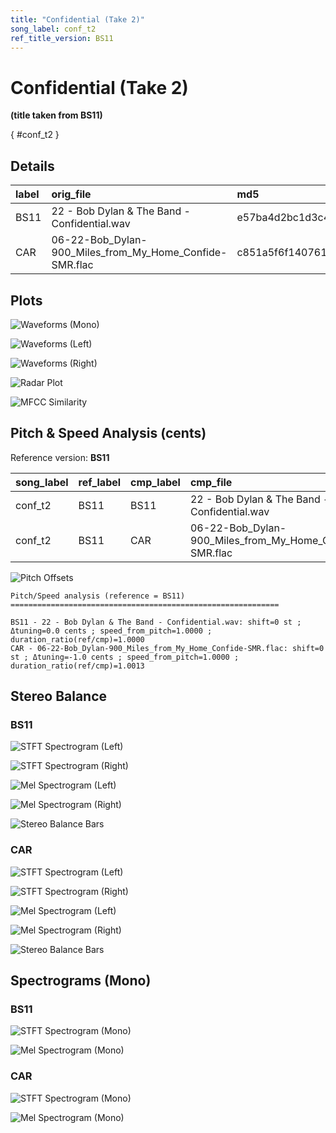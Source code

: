 ```yaml
---
title: "Confidential (Take 2)"
song_label: conf_t2
ref_title_version: BS11
---
```


# Confidential (Take 2)

**(title taken from BS11)**

[](){ #conf_t2 }

## Details

| label   | orig_file                                               | md5                              |   disc |   track |   duration_sec | duration_fmt   |   loudness |   loudness_left |   loudness_right |   loudness_balance |      rms |   rms_left |   rms_right |   rms_balance |   lr_corr |   spectral_centroid |
|:--------|:--------------------------------------------------------|:---------------------------------|-------:|--------:|---------------:|:---------------|-----------:|----------------:|-----------------:|-------------------:|---------:|-----------:|------------:|--------------:|----------:|--------------------:|
| BS11    | 22 - Bob Dylan & The Band - Confidential.wav            | e57ba4d2bc1d3c4d6764b3bbe869df54 |      6 |      22 |        146.68  | 02:26:680      |   -18.8471 |        -18.4387 |         -18.8192 |           0.380523 | 0.101303 |   0.10597  |    0.100123 |    0.00584687 |  0.916188 |             2453.66 |
| CAR     | 06-22-Bob_Dylan-900_Miles_from_My_Home_Confide-SMR.flac | c851a5f6f14076134bc555a7db038ff1 |      6 |      22 |        146.489 | 02:26:489      |   -18.847  |        -18.4415 |         -18.8191 |           0.377609 | 0.10143  |   0.106102 |    0.100249 |    0.00585379 |  0.916188 |             2293.25 |

## Plots
![Waveforms (Mono)](../assets/songs/conf_t2/conf_t2-waveforms_Mono.png)

![Waveforms (Left)](../assets/songs/conf_t2/conf_t2-waveforms_L.png)

![Waveforms (Right)](../assets/songs/conf_t2/conf_t2-waveforms_R.png)

![Radar Plot](../assets/songs/conf_t2/conf_t2-radar_plot.png)

![MFCC Similarity](../assets/songs/conf_t2/conf_t2-similarity_matrix.png)

## Pitch & Speed Analysis (cents)

Reference version: **BS11**

| song_label   | ref_label   | cmp_label   | cmp_file                                                |   tuning_cents_cmp |   tuning_cents_ref |   delta_tuning_cents |   semitone_shift_vs_ref |   chroma_similarity |   speed_factor_from_pitch |   duration_ratio_ref_over_cmp |
|:-------------|:------------|:------------|:--------------------------------------------------------|-------------------:|-------------------:|---------------------:|------------------------:|--------------------:|--------------------------:|------------------------------:|
| conf_t2      | BS11        | BS11        | 22 - Bob Dylan & The Band - Confidential.wav            |                 18 |                 18 |                    0 |                       0 |            1        |                         1 |                        1      |
| conf_t2      | BS11        | CAR         | 06-22-Bob_Dylan-900_Miles_from_My_Home_Confide-SMR.flac |                 17 |                 18 |                   -1 |                       0 |            0.999937 |                         1 |                        1.0013 |

![Pitch Offsets](../assets/songs/conf_t2/conf_t2-pitch_offsets.png)

````text
Pitch/Speed analysis (reference = BS11)
============================================================

BS11 - 22 - Bob Dylan & The Band - Confidential.wav: shift=0 st ; Δtuning=0.0 cents ; speed_from_pitch=1.0000 ; duration_ratio(ref/cmp)=1.0000
CAR - 06-22-Bob_Dylan-900_Miles_from_My_Home_Confide-SMR.flac: shift=0 st ; Δtuning=-1.0 cents ; speed_from_pitch=1.0000 ; duration_ratio(ref/cmp)=1.0013

````

## Stereo Balance

### BS11

![STFT Spectrogram (Left)](../assets/songs/conf_t2/conf_t2-BS11_spectrogram_L.png)

![STFT Spectrogram (Right)](../assets/songs/conf_t2/conf_t2-BS11_spectrogram_R.png)

![Mel Spectrogram (Left)](../assets/songs/conf_t2/conf_t2-BS11_melspec_L.png)

![Mel Spectrogram (Right)](../assets/songs/conf_t2/conf_t2-BS11_melspec_R.png)

![Stereo Balance Bars](../assets/songs/conf_t2/conf_t2-BS11_balance.png)

### CAR

![STFT Spectrogram (Left)](../assets/songs/conf_t2/conf_t2-CAR_spectrogram_L.png)

![STFT Spectrogram (Right)](../assets/songs/conf_t2/conf_t2-CAR_spectrogram_R.png)

![Mel Spectrogram (Left)](../assets/songs/conf_t2/conf_t2-CAR_melspec_L.png)

![Mel Spectrogram (Right)](../assets/songs/conf_t2/conf_t2-CAR_melspec_R.png)

![Stereo Balance Bars](../assets/songs/conf_t2/conf_t2-CAR_balance.png)

## Spectrograms (Mono)

### BS11

![STFT Spectrogram (Mono)](../assets/songs/conf_t2/conf_t2-BS11_spectrogram_Mono.png)

![Mel Spectrogram (Mono)](../assets/songs/conf_t2/conf_t2-BS11_melspec_Mono.png)

### CAR

![STFT Spectrogram (Mono)](../assets/songs/conf_t2/conf_t2-CAR_spectrogram_Mono.png)

![Mel Spectrogram (Mono)](../assets/songs/conf_t2/conf_t2-CAR_melspec_Mono.png)

